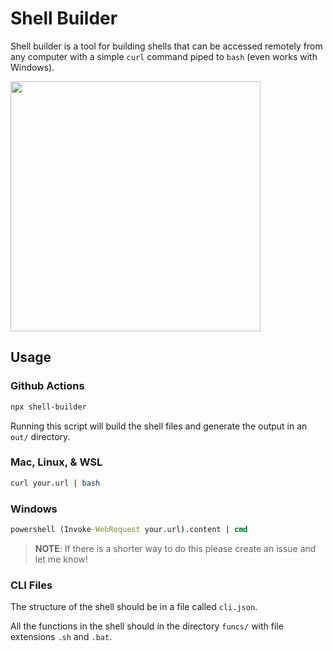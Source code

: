 # Shell Builder

Shell builder is a tool for building shells that can be accessed remotely from any computer with a simple `curl` command piped to `bash` (even works with Windows).

<img height="400px" src="https://imgur.com/1ISoPzw.png">

## Usage

### Github Actions

```sh
npx shell-builder
```

Running this script will build the shell files and generate the output in an `out/` directory.

### Mac, Linux, & WSL

```sh
curl your.url | bash
```

### Windows

```cmd
powershell (Invoke-WebRequest your.url).content | cmd
```

> **NOTE**: If there is a shorter way to do this please create an issue and let me know!

### CLI Files

The structure of the shell should be in a file called `cli.json`.

All the functions in the shell should in the directory `funcs/` with file extensions `.sh` and `.bat`.
